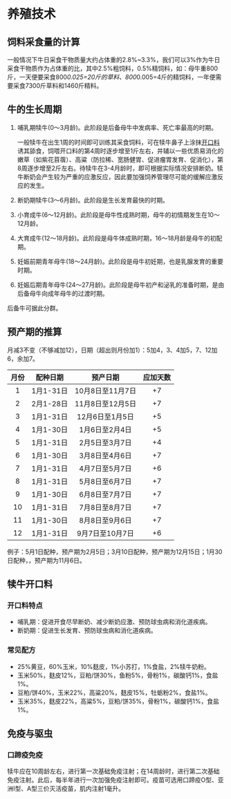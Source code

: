 # 养殖技术

## 饲料采食量的计算

一般情况下牛日采食干物质量大约占体重的2.8%~3.3%，我们可以3%作为牛日采食干物质作为占体重的比，其中2.5%粗饲料，0.5%精饲料，如：母牛重800斤，一天便要采食800*0.025=20斤的草料、800*0.005=4斤的精饲料，一年便需要采食7300斤草料和1460斤精料。

## 牛的生长周期

1. 哺乳期犊牛(0～3月龄)。此阶段是后备母牛中发病率、死亡率最高的时期。

    一般犊牛在出生1周的时间即可训练其采食饲料，可在犊牛鼻子上涂抹[开口料](/technique/#犊牛开口料)诱其舔食，饲喂开口料的第4周时逐步增至1斤左右，并辅以一些优质易消化的嫩草（如紫花苜蓿）、高粱（防拉稀、宽肠健胃、促进瘤胃发育、促消化），第8周逐步增至2斤左右。待犊牛在3-4月龄时，即可根据实际情况安排断奶。犊牛断奶会产生较为严重的应激反应，因此要加强饲养管理尽可能的缓解应激反应的发生。

2. 断奶期犊牛(3～6月龄)。此阶段是生长发育最快的时期。
3. 小育成牛(6～12月龄)。此阶段是母牛性成熟时期，母牛的初情期发生在10～12月龄。
4. 大育成牛(12～18月龄)。此阶段是母牛体成熟时期，16～18月龄是母牛的初配期。
5. 妊娠前期青年母牛(18～24月龄)。此阶段是母牛初妊期，也是乳腺发育的重要时期。
6. 妊娠后期青年母牛(24～27月龄)。此阶段是母牛初产和泌乳的准备时期，是由后备母牛向成年母牛的过渡时期。

后备牛可据此分群。

## 预产期的推算

月减3不变（不够减加12），日期（超出则月份加1）：5加4，3、4加5，7、12加6，余加7。

|月份|配种日期|预产日期|应加天数|
|:--:|:-----:|:-----:|:-----:|
|1|1月1-31日|10月8日至11月7日|+7|
|2|2月1-28日|11月8日至12月5日|+7|
|3|1月1-31日|12月6日至1月5日|+5|
|4|1月1-30日|1月6日至2月4日|+5|
|5|1月1-31日|2月5日至3月7日|+4|
|6|1月1-30日|3月8日至4月6日|+7|
|7|1月1-31日|4月7日至5月7日|+6|
|8|1月1-31日|5月8日至6月7日|+7|
|9|1月1-30日|6月8日至7月7日|+7|
|10|1月1-31日|7月8日至8月7日|+7|
|11|1月1-30日|8月8日至9月6日|+7|
|12|1月1-31日|9月7日至10月7日|+6|

例子：5月1日配种，预产期为2月5日；3月10日配种，预产期为12月15日；1月30日配种，，预产期为11月6日。

## 犊牛开口料

### 开口料特点

- 哺乳期：促进开食尽早断奶、减少断奶应激、预防球虫病和消化道疾病。
- 断奶期：促进生长发育、预防球虫病和消化道疾病。

### 常见配方

- 25%黄豆，60%玉米，10%麸皮，1%小苏打，1%食盐，2%犊牛奶粉。
- 玉米50%，麸皮12%，豆粕/饼30%，鱼粉5%，骨粉1%，碳酸钙1%，食盐1%。
- 豆粕/饼40%，玉米22%，高粱20%，麸皮15%，牡蛎粉2%，食盐1%。
- 玉米35%，麸皮22%，高粱5%，豆粕/饼35%，骨粉1%，碳酸钙1%，食盐1%。

## 免疫与驱虫

### 口蹄疫免疫

犊牛应在10周龄左右，进行第一次基础免疫注射；在14周龄时，进行第二次基础免疫注射。此后，每半年进行一次加强免疫注射即可。疫苗可选用口蹄疫O型、亚洲I型、A型三价灭活疫苗，肌内注射1毫升。

<!-- ### 炭疽免疫

*炭疽疫区*的牛，每年春季进行一次炭疽疫苗预防接种。犊牛在4月龄左右进行首次免疫。疫苗可选择无毒炭疽芽孢苗，1岁以上大牛皮下注射1毫升，1岁以下皮下注射0.5毫升；或2号炭疽芽孢苗，无论牛的大小均可皮下注射1毫升，1岁以下的可皮下注射0.5毫升。 -->
